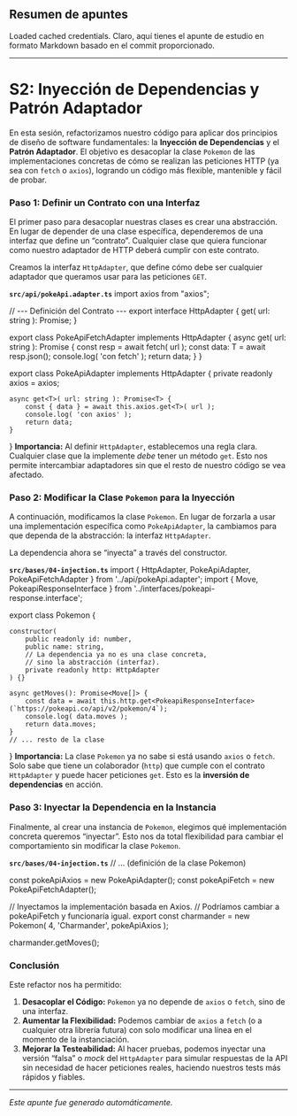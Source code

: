 ## Resumen de apuntes
Loaded cached credentials.
Claro, aquí tienes el apunte de estudio en formato Markdown basado en el commit proporcionado.

---

# S2: Inyección de Dependencias y Patrón Adaptador

En esta sesión, refactorizamos nuestro código para aplicar dos principios de diseño de software fundamentales: la **Inyección de Dependencias** y el **Patrón Adaptador**. El objetivo es desacoplar la clase `Pokemon` de las implementaciones concretas de cómo se realizan las peticiones HTTP (ya sea con `fetch` o `axios`), logrando un código más flexible, mantenible y fácil de probar.

### Paso 1: Definir un Contrato con una Interfaz

El primer paso para desacoplar nuestras clases es crear una abstracción. En lugar de depender de una clase específica, dependeremos de una interfaz que define un “contrato”. Cualquier clase que quiera funcionar como nuestro adaptador de HTTP deberá cumplir con este contrato.

Creamos la interfaz `HttpAdapter`, que define cómo debe ser cualquier adaptador que queramos usar para las peticiones `GET`.

**`src/api/pokeApi.adapter.ts`**
import axios from "axios";

// --- Definición del Contrato ---
export interface HttpAdapter {
    get<T>( url: string ): Promise<T>;
}

export class PokeApiFetchAdapter implements HttpAdapter {
    async get<T>( url: string ): Promise<T> {
        const resp = await fetch( url );
        const data: T = await resp.json();
        console.log( 'con fetch' );
        return data;
    }
}

export class PokeApiAdapter implements HttpAdapter {
    private readonly axios = axios;

    async get<T>( url: string ): Promise<T> {
        const { data } = await this.axios.get<T>( url );
        console.log( 'con axios' );
        return data;
    }
}
**Importancia:** Al definir `HttpAdapter`, establecemos una regla clara. Cualquier clase que la implemente *debe* tener un método `get`. Esto nos permite intercambiar adaptadores sin que el resto de nuestro código se vea afectado.

### Paso 2: Modificar la Clase `Pokemon` para la Inyección

A continuación, modificamos la clase `Pokemon`. En lugar de forzarla a usar una implementación específica como `PokeApiAdapter`, la cambiamos para que dependa de la abstracción: la interfaz `HttpAdapter`.

La dependencia ahora se “inyecta” a través del constructor.

**`src/bases/04-injection.ts`**
import { HttpAdapter, PokeApiAdapter, PokeApiFetchAdapter } from '../api/pokeApi.adapter';
import { Move, PokeapiResponseInterface } from '../interfaces/pokeapi-response.interface';

export class Pokemon {

    constructor(
        public readonly id: number,
        public name: string,
        // La dependencia ya no es una clase concreta,
        // sino la abstracción (interfaz).
        private readonly http: HttpAdapter
    ) {}

    async getMoves(): Promise<Move[]> {
        const data = await this.http.get<PokeapiResponseInterface>(`https://pokeapi.co/api/v2/pokemon/4`);
        console.log( data.moves );
        return data.moves;
    }
    // ... resto de la clase
}
**Importancia:** La clase `Pokemon` ya no sabe si está usando `axios` o `fetch`. Solo sabe que tiene un colaborador (`http`) que cumple con el contrato `HttpAdapter` y puede hacer peticiones `get`. Esto es la **inversión de dependencias** en acción.

### Paso 3: Inyectar la Dependencia en la Instancia

Finalmente, al crear una instancia de `Pokemon`, elegimos qué implementación concreta queremos “inyectar”. Esto nos da total flexibilidad para cambiar el comportamiento sin modificar la clase `Pokemon`.

**`src/bases/04-injection.ts`**
// ... (definición de la clase Pokemon)

const pokeApiAxios = new PokeApiAdapter();
const pokeApiFetch = new PokeApiFetchAdapter();

// Inyectamos la implementación basada en Axios.
// Podríamos cambiar a pokeApiFetch y funcionaría igual.
export const charmander = new Pokemon( 4, 'Charmander', pokeApiAxios );

charmander.getMoves();

### Conclusión

Este refactor nos ha permitido:
1.  **Desacoplar el Código:** `Pokemon` ya no depende de `axios` o `fetch`, sino de una interfaz.
2.  **Aumentar la Flexibilidad:** Podemos cambiar de `axios` a `fetch` (o a cualquier otra librería futura) con solo modificar una línea en el momento de la instanciación.
3.  **Mejorar la Testeabilidad:** Al hacer pruebas, podemos inyectar una versión “falsa” o *mock* del `HttpAdapter` para simular respuestas de la API sin necesidad de hacer peticiones reales, haciendo nuestros tests más rápidos y fiables.

---
*Este apunte fue generado automáticamente.*
